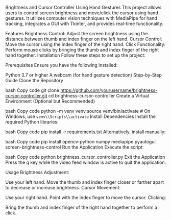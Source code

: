 Brightness and Cursor Controller Using Hand Gestures
This project allows users to control screen brightness and move/click the cursor using hand gestures. It utilizes computer vision techniques with MediaPipe for hand tracking, integrates a GUI with Tkinter, and provides real-time functionality.

Features
Brightness Control: Adjust the screen brightness using the distance between thumb and index finger on the left hand.
Cursor Control: Move the cursor using the index finger of the right hand.
Click Functionality: Perform mouse clicks by bringing the thumb and index finger of the right hand together.
Installation
Follow these steps to set up the project:

Prerequisites
Ensure you have the following installed:

Python 3.7 or higher
A webcam (for hand gesture detection)
Step-by-Step Guide
Clone the Repository

bash
Copy code
git clone https://github.com/yourusername/brightness-cursor-controller.git
cd brightness-cursor-controller
Create a Virtual Environment (Optional but Recommended)

bash
Copy code
python -m venv venv
source venv/bin/activate  # On Windows, use `venv\\Scripts\\activate`
Install Dependencies Install the required Python libraries:

bash
Copy code
pip install -r requirements.txt
Alternatively, install manually:

bash
Copy code
pip install opencv-python numpy mediapipe pyautogui screen-brightness-control
Run the Application Execute the script:

bash
Copy code
python brightness_cursor_controller.py
Exit the Application Press the q key while the video feed window is active to quit the application.

Usage
Brightness Adjustment:

Use your left hand.
Move the thumb and index finger closer or farther apart to decrease or increase brightness.
Cursor Movement:

Use your right hand.
Point with the index finger to move the cursor.
Clicking:

Bring the thumb and index finger of the right hand together to perform a click.
